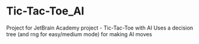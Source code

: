# Tic-Tac-Toe_AI
Project for JetBrain Academy project - Tic-Tac-Toe with AI
Uses a decision tree (and rng for easy/medium mode) for making AI moves
